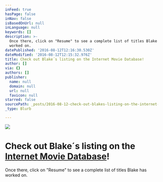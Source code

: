 ```yaml
---
inFeed: true
hasPage: false
inNav: false
isBasedOnUrl: null
inLanguage: null
keywords: []
description: >-
  Once there, click on "Resume" to see a complete list of titles Blake has
  worked on.
datePublished: '2016-08-12T12:16:30.530Z'
dateModified: '2016-08-12T12:15:32.976Z'
title: Check out Blake´s listing on the Internet Movie Database!
author: []
via: {}
authors: []
publisher:
  name: null
  domain: null
  url: null
  favicon: null
starred: false
sourcePath: _posts/2016-08-12-check-out-blakes-listing-on-the-internet-movie-database.md
_type: Blurb

---
```

![](https://the-grid-user-content.s3-us-west-2.amazonaws.com/90fb9a1d-d1f9-4053-b23d-e19780a75231.jpg)

# Check out Blake´s listing on the [Internet Movie Database][0]!

Once there, click on "Resume" to see a complete list of titles Blake has worked on.

[0]: http://www.imdb.com/name/nm6258563/